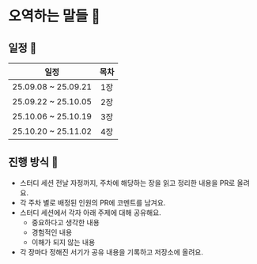 
# 오역하는 말들 💭


## 일정 📅

|         일정          |     목차      |
|:-------------------:|:-----------:|
| 25.09.08 ~ 25.09.21 |     1장      |
| 25.09.22 ~ 25.10.05 |     2장      |
| 25.10.06 ~ 25.10.19 |     3장      |
| 25.10.20 ~ 25.11.02 |     4장      |

## 진행 방식 🌌

* 스터디 세션 전날 자정까지, 주차에 해당하는 장을 읽고 정리한 내용을 PR로 올려요.
* 각 주차 별로 배정된 인원의 PR에 코멘트를 남겨요.
* 스터디 세션에서 각자 아래 주제에 대해 공유해요.
    + 중요하다고 생각한 내용
    + 경험적인 내용
    + 이해가 되지 않는 내용
* 각 장마다 정해진 서기가 공유 내용을 기록하고 저장소에 올려요.
